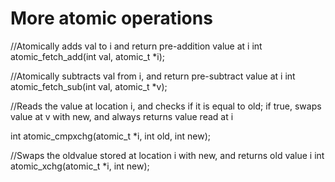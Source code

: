 More atomic operations
========================
//Atomically adds val to i and return pre-addition value at i
int atomic_fetch_add(int val, atomic_t *i);


//Atomically subtracts val from i, and return pre-subtract value at i
int atomic_fetch_sub(int val, atomic_t *v);


//Reads the value at location i, and checks if it is equal to old; if true, swaps value at v with new, and always returns value read at i

int atomic_cmpxchg(atomic_t *i, int old, int new);

//Swaps the oldvalue stored at location i with new, and returns old value i
int atomic_xchg(atomic_t *i, int new);

